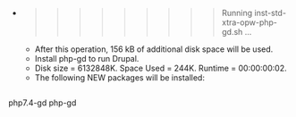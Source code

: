 * >>>>>>>>> Running inst-std-xtra-opw-php-gd.sh ...
  * After this operation, 156 kB of additional disk space will be used.
  * Install php-gd to run Drupal.
  * Disk size = 6132848K. Space Used = 244K. Runtime = 00:00:00:02.
  * The following NEW packages will be installed:
  ```bash
php7.4-gd php-gd
  ```
